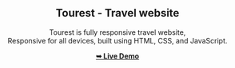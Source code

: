 <div align="center">
  


  <br />
  <br />

  <h2 align="center">Tourest - Travel website</h2>

  Tourest is fully responsive travel website, <br />Responsive for all devices, built using HTML, CSS, and JavaScript.

  <a href="https://pandagithub11.github.io/Dabotics/"><strong>➥ Live Demo</strong></a>

</div>

<br />









